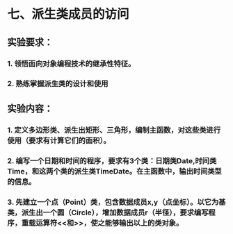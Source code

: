 # 七、派生类成员的访问
## 实验要求：
### 1. 领悟面向对象编程技术的继承性特征。
### 2. 熟练掌握派生类的设计和使用
## 实验内容： 
### 1. 定义多边形类、派生出矩形、三角形，编制主函数，对这些类进行使用（要求有计算它们的面积）。
### 2. 编写一个日期和时间的程序，要求有3个类：日期类Date,时间类Time，和这两个类的派生类TimeDate。在主函数中，输出时间类型的信息。
### 3. 先建立一个点（Point）类，包含数据成员x,y（点坐标）。以它为基类，派生出一个圆（Circle），增加数据成员r（半径），要求编写程序，重载运算符<<和>>，使之能够输出以上的类对象。